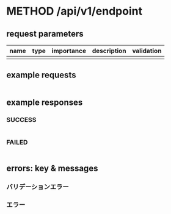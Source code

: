 # METHOD /api/v1/endpoint
## request parameters
| name | type | importance | description | validation | 
| ---- | ---- | ---------- | ----------- | ---------- | 
|      |      |            |             |            | 
## example requests
```json

```
## example responses
### SUCCESS
```json

```
### FAILED
```json

```
## errors: key & messages
### バリデーションエラー
### エラー
